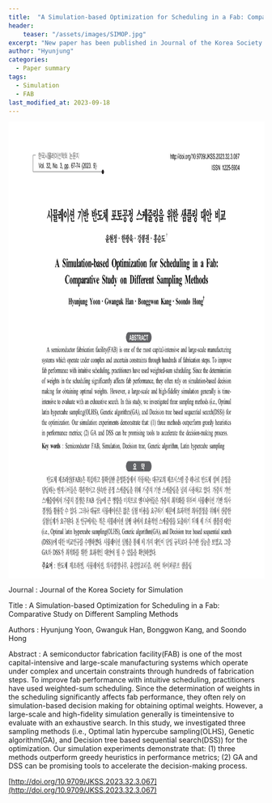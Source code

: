 ```yaml
---
title:  "A Simulation-based Optimization for Scheduling in a Fab: Comparative Study on Different Sampling Methods "
header:
    teaser: "/assets/images/SIMOP.jpg"
excerpt: "New paper has been published in Journal of the Korea Society for Simulation. "
author: "Hyunjung"
categories:
  - Paper summary
tags:
  - Simulation
  - FAB
last_modified_at: 2023-09-18
---
```

<img align="center" width="900" height="900" style="border: 1px solid white" src="/assets/images/SIMOP.jpg">

Journal : Journal of the Korea Society for Simulation

Title : A Simulation-based Optimization for Scheduling in a Fab: Comparative Study on Different Sampling Methods

Authors : Hyunjung Yoon, Gwanguk Han, Bonggwon Kang, and Soondo Hong

Abstract : A semiconductor fabrication facility(FAB) is one of the most capital-intensive and large-scale manufacturing  systems which operate under complex and uncertain constraints through hundreds of fabrication steps. To improve  fab performance with intuitive scheduling, practitioners have used weighted-sum scheduling. Since the determination  of weights in the scheduling significantly affects fab performance, they often rely on simulation-based decision  making for obtaining optimal weights. However, a large-scale and high-fidelity simulation generally is timeintensive to evaluate with an exhaustive search. In this study, we investigated three sampling methods (i.e., Optimal  latin hypercube sampling(OLHS), Genetic algorithm(GA), and Decision tree based sequential search(DSS)) for  the optimization. Our simulation experiments demonstrate that: (1) three methods outperform greedy heuristics  in performance metrics; (2) GA and DSS can be promising tools to accelerate the decision-making process.


[http://doi.org/10.9709/JKSS.2023.32.3.067](http://doi.org/10.9709/JKSS.2023.32.3.067)